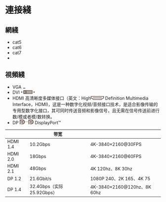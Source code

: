 # 連接綫



## 網綫

- cat5
- cat6
- cat7
- 

## 視頻綫

- VGA <img src="連接綫.assets/icon-vga.svg" alt="img" style="zoom:5%;" />
- DVI <img src="連接綫.assets/icon-hdmi.svg" alt="img" style="zoom:25%;" />
- HDMI 高清晰度多媒体接口（英文：High<img src="連接綫.assets/icon-dvi.svg" alt="img" style="zoom:25%;" /> Definition Multimedia Interface，HDMI)，这是一种数字化视频/音频接口技术，是适合影像传输的专用型数字化接口，其可同时传送音频和影像信号，且无需在信号传送前进行数/模或者模/数转换。
- DP <img src="連接綫.assets/icon-displayport.svg" alt="img" style="zoom:25%;" /> DisplayPort™

|          | 带宽                       |                             |
| -------- | -------------------------- | --------------------------- |
| HDMI 1.4 | 10.2Gbps                   | 4K-3840×2160@30FPS          |
| HDMI 2.0 | 18Gbps                     | 4K-3840×2160@60FPS          |
| HDMI 2.1 | 48Gbps                     | 4K 120hz、8K 30hz           |
| DP 1.2   | 21.6Gbit/s                 | 1080P 240、2K 165、4K 75    |
| DP 1.4   | 32.4Gbps（实际 25.92Gbps） | 4K-3840×2160@120hz、8K 60hz |

